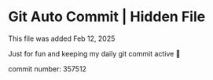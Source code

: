 # Git Auto Commit | Hidden File

This file was added Feb 12, 2025

Just for fun and keeping my daily git commit active 🤪

commit number: 357512
